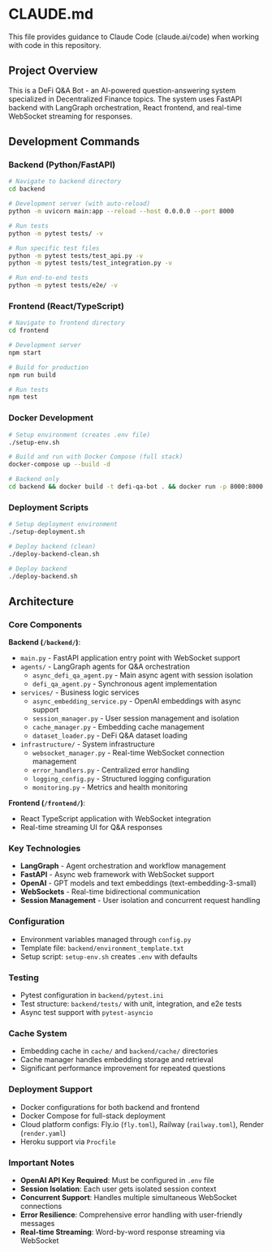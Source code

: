 # CLAUDE.md

This file provides guidance to Claude Code (claude.ai/code) when working with code in this repository.

## Project Overview

This is a DeFi Q&A Bot - an AI-powered question-answering system specialized in Decentralized Finance topics. The system uses FastAPI backend with LangGraph orchestration, React frontend, and real-time WebSocket streaming for responses.

## Development Commands

### Backend (Python/FastAPI)
```bash
# Navigate to backend directory
cd backend

# Development server (with auto-reload)
python -m uvicorn main:app --reload --host 0.0.0.0 --port 8000

# Run tests
python -m pytest tests/ -v

# Run specific test files
python -m pytest tests/test_api.py -v
python -m pytest tests/test_integration.py -v

# Run end-to-end tests
python -m pytest tests/e2e/ -v
```

### Frontend (React/TypeScript)
```bash
# Navigate to frontend directory  
cd frontend

# Development server
npm start

# Build for production
npm run build

# Run tests
npm test
```

### Docker Development
```bash
# Setup environment (creates .env file)
./setup-env.sh

# Build and run with Docker Compose (full stack)
docker-compose up --build -d

# Backend only
cd backend && docker build -t defi-qa-bot . && docker run -p 8000:8000 --env-file .env defi-qa-bot
```

### Deployment Scripts
```bash
# Setup deployment environment
./setup-deployment.sh

# Deploy backend (clean)
./deploy-backend-clean.sh

# Deploy backend 
./deploy-backend.sh
```

## Architecture

### Core Components

**Backend (`/backend/`)**:
- `main.py` - FastAPI application entry point with WebSocket support
- `agents/` - LangGraph agents for Q&A orchestration
  - `async_defi_qa_agent.py` - Main async agent with session isolation
  - `defi_qa_agent.py` - Synchronous agent implementation
- `services/` - Business logic services
  - `async_embedding_service.py` - OpenAI embeddings with async support
  - `session_manager.py` - User session management and isolation
  - `cache_manager.py` - Embedding cache management
  - `dataset_loader.py` - DeFi Q&A dataset loading
- `infrastructure/` - System infrastructure
  - `websocket_manager.py` - Real-time WebSocket connection management
  - `error_handlers.py` - Centralized error handling
  - `logging_config.py` - Structured logging configuration
  - `monitoring.py` - Metrics and health monitoring

**Frontend (`/frontend/`)**:
- React TypeScript application with WebSocket integration
- Real-time streaming UI for Q&A responses

### Key Technologies
- **LangGraph** - Agent orchestration and workflow management
- **FastAPI** - Async web framework with WebSocket support
- **OpenAI** - GPT models and text embeddings (text-embedding-3-small)
- **WebSockets** - Real-time bidirectional communication
- **Session Management** - User isolation and concurrent request handling

### Configuration
- Environment variables managed through `config.py`
- Template file: `backend/environment_template.txt`
- Setup script: `setup-env.sh` creates `.env` with defaults

### Testing
- Pytest configuration in `backend/pytest.ini`
- Test structure: `backend/tests/` with unit, integration, and e2e tests
- Async test support with `pytest-asyncio`

### Cache System
- Embedding cache in `cache/` and `backend/cache/` directories  
- Cache manager handles embedding storage and retrieval
- Significant performance improvement for repeated questions

### Deployment Support
- Docker configurations for both backend and frontend
- Docker Compose for full-stack deployment
- Cloud platform configs: Fly.io (`fly.toml`), Railway (`railway.toml`), Render (`render.yaml`)
- Heroku support via `Procfile`

### Important Notes
- **OpenAI API Key Required**: Must be configured in `.env` file
- **Session Isolation**: Each user gets isolated session context  
- **Concurrent Support**: Handles multiple simultaneous WebSocket connections
- **Error Resilience**: Comprehensive error handling with user-friendly messages
- **Real-time Streaming**: Word-by-word response streaming via WebSocket